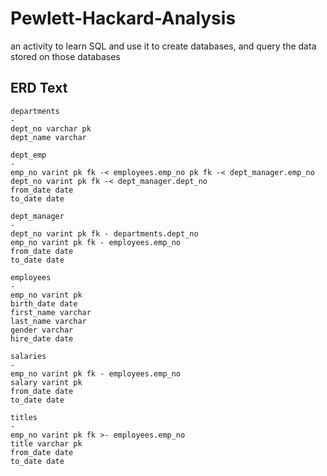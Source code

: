 # Pewlett-Hackard-Analysis
an activity to learn SQL and use it to create databases, and query the data stored on those databases

## ERD Text

    departments
    -
    dept_no varchar pk
    dept_name varchar

    dept_emp
    -
    emp_no varint pk fk -< employees.emp_no pk fk -< dept_manager.emp_no
    dept_no varint pk fk -< dept_manager.dept_no
    from_date date
    to_date date

    dept_manager
    -
    dept_no varint pk fk - departments.dept_no
    emp_no varint pk fk - employees.emp_no
    from_date date
    to_date date

    employees
    -
    emp_no varint pk
    birth_date date
    first_name varchar
    last_name varchar
    gender varchar
    hire_date date

    salaries
    -
    emp_no varint pk fk - employees.emp_no
    salary varint pk
    from_date date
    to_date date

    titles
    -
    emp_no varint pk fk >- employees.emp_no
    title varchar pk
    from_date date
    to_date date